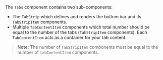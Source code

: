 The `Tabs` component contains two sub-components:

* The `TabStrip` which defines and renders the bottom bar and its `TabStripItem` components.
* Multiple `TabContentItem` components which total number should be equal to the number of the tabs (`TabStripItem` components). Each `TabContentItem` acts as a container for your tab content.

<snippet id='tabs-usage-html'/>

> **Note**: The number of `TabStripItem` components must be equal to the number of `tabContentItem` components.
